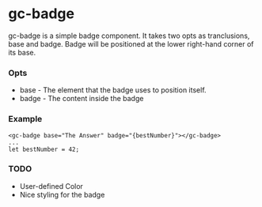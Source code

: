 # gc-badge

gc-badge is a simple badge component.  It takes two opts as tranclusions, base and badge.  Badge will be positioned at the lower right-hand
corner of its base.

### Opts
* base - The element that the badge uses to position itself.
* badge - The content inside the badge

### Example
```
<gc-badge base="The Answer" badge="{bestNumber}"></gc-badge>
...
let bestNumber = 42;
```

### TODO
* User-defined Color
* Nice styling for the badge